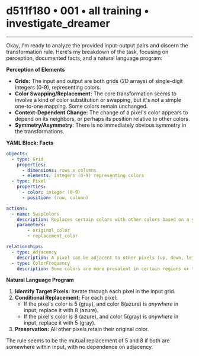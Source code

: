 # d511f180 • 001 • all training • investigate_dreamer

---
Okay, I'm ready to analyze the provided input-output pairs and discern the transformation rule. Here's my breakdown of the task, focusing on perception, documented facts, and a natural language program:

**Perception of Elements**

*   **Grids:** The input and output are both grids (2D arrays) of single-digit integers (0-9), representing colors.
*   **Color Swapping/Replacement:** The core transformation seems to involve a kind of color substitution or swapping, but it's not a simple one-to-one mapping. Some colors remain unchanged.
*   **Context-Dependent Change:** The change of a pixel's color appears to depend on its neighbors, or perhaps its position relative to other colors.
*   **Symmetry/Asymmetry**: There is no immediately obvious symmetry in the transformations.

**YAML Block: Facts**



```yaml
objects:
  - type: Grid
    properties:
      - dimensions: rows x columns
      - elements: integers (0-9) representing colors
  - type: Pixel
    properties:
      - color: integer (0-9)
      - position: (row, column)

actions:
  - name: SwapColors
    description: Replaces certain colors with other colors based on a yet-to-be-determined rule.
    parameters:
        - original_color
        - replacement_color

relationships:
  - type: Adjacency
    description: A pixel can be adjacent to other pixels (up, down, left, right, and diagonally).
  - type: ColorFrequency
    description: Some colors are more prevalent in certain regions or the entire grid.

```



**Natural Language Program**

1.  **Identify Target Pixels:** Iterate through each pixel in the input grid.
2.  **Conditional Replacement:** For each pixel:
    *   If the pixel's color is 5 (gray), and color 8(azure) is *anywhere* in input, replace it with 8 (azure).
    *   If the pixel's color is 8 (azure), and color 5(gray) is *anywhere* in input, replace it with 5 (gray).
3. **Preservation:** All other pixels retain their original color.

The rule seems to be the mutual replacement of 5 and 8 if both are somewhere within input, with no dependence on adjacency.

